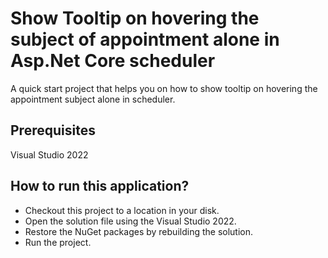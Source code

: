 # Show Tooltip on hovering the subject of appointment alone in Asp.Net Core scheduler

A quick start project that helps you on how to show tooltip on hovering the appointment subject alone in scheduler.

## Prerequisites

Visual Studio 2022

## How to run this application?

* Checkout this project to a location in your disk.
* Open the solution file using the Visual Studio 2022.
* Restore the NuGet packages by rebuilding the solution.
* Run the project.